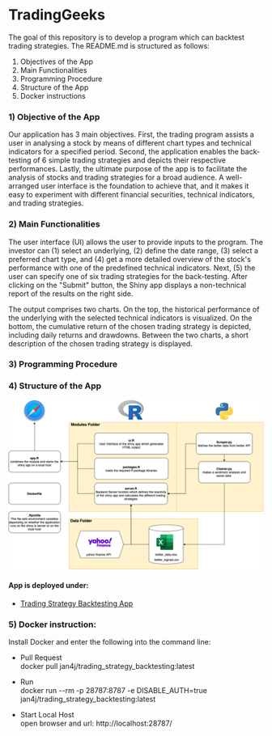 # TradingGeeks
The goal of this repository is to develop a program which can backtest trading strategies. The README.md is structured as follows:

1. Objectives of the App
2. Main Functionalities
3. Programming Procedure
4. Structure of the App
5. Docker instructions

### 1) Objective of the App

Our application has 3 main objectives. First, the trading program assists a user in analysing a stock by means of different chart types and technical indicators for a specified period. Second, the application enables the back-testing of 6 simple trading strategies and depicts their respective performances. Lastly, the ultimate purpose of the app is to facilitate the analysis of stocks and trading strategies for a broad audience. A well-arranged user interface is the foundation to achieve that, and it makes it easy to experiment with different financial securities, technical indicators, and trading strategies.

### 2) Main Functionalities

The user interface (UI) allows the user to provide inputs to the program. The investor can (1) select an underlying, (2) define the date range, (3) select a preferred chart type, and (4) get a more detailed overview of the stock's performance with one of the predefined technical indicators. Next, (5) the user can specify one of six trading strategies for the back-testing. After clicking on the "Submit" button, the Shiny app displays a non-technical report of the results on the right side. 

The output comprises two charts. On the top, the historical performance of the underlying with the selected technical indicators is visualized. On the bottom, the cumulative return of the chosen trading strategy is depicted, including daily returns and drawdowns. Between the two charts, a short description of the chosen trading strategy is displayed.

### 3) Programming Procedure

### 4) Structure of the App

![Overview Repository Structure](data/overview_repository.png)



#### App is deployed under:
- [Trading Strategy Backtesting App](https://jan-scheidegger.shinyapps.io/TradingStrategyBacktesting/)

### 5) Docker instruction:
Install Docker and enter the following into the command line:

- Pull Request\
docker pull jan4j/trading_strategy_backtesting:latest

- Run\
docker run --rm   -p 28787:8787   -e DISABLE_AUTH=true   jan4j/trading_strategy_backtesting:latest

- Start Local Host\
open browser and url: http://localhost:28787/


